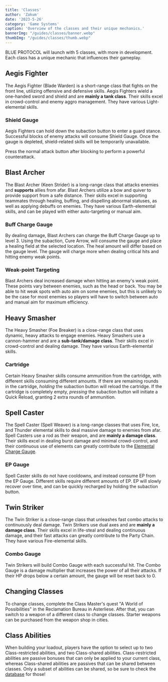 ```yaml
---
title: 'Classes'
author: 'Zakum'
date: '2023-5-26'
category: 'Game Systems'
caption: 'Overview of the classes and their unique mechanics.'
bannerImg: "/guides/classes/banner.webp"
thumbImg: "/guides/classes/thumb.webp"
---
```


BLUE PROTOCOL will launch with 5 classes, with more in development. Each class has a unique mechanic that influences their gameplay. 

## Aegis Fighter
The Aegis Fighter (Blade Warden) is a short-range class that fights on the front line, utilizing offensive and defensive skills. Aegis Fighters wield a one-handed sword and shield and are **mainly a tank class**. Their skills excel in crowd-control and enemy aggro management. They have various Light-elemental skills.

### Shield Gauge
Aegis Fighters can hold down the subaction button to enter a guard stance. Successful blocks of enemy attacks will consume Shield Gauge. Once the gauge is depleted, shield-related skills will be temporarily unavailable.

Press the normal attack button after blocking to perform a powerful counterattack.

## Blast Archer
The Blast Archer (Keen Strider) is a long-range class that attacks enemies and **supports** allies from afar. Blast Archers utilize a bow and quiver to provide support from a safe distance. Their skills excel in supporting teammates through healing, buffing, and dispelling abnormal statuses, as well as applying debuffs on enemies. They have various Earth-elemental skills, and can be played with either auto-targeting or manual aim. 

### Buff Charge Gauge
By dealing damage, Blast Archers can charge the Buff Charge Gauge up to level 3. Using the subaction, Cure Arrow, will consume the gauge and place a healing field at the selected location. The heal amount will differ based on the gauge level. The gauge will charge more when dealing critical hits and hitting enemy weak points.

### Weak-point Targeting
Blast Archers deal increased damage when hitting an enemy's weak point. These points vary between enemies, such as the head or back. You may be able to hit weak spots with auto aim on some enemies, but this is unlikely to be the case for most enemies so players will have to switch between auto and manual aim for maximum efficiency.

## Heavy Smasher
The Heavy Smasher (Foe Breaker) is a close-range class that uses dynamic, heavy attacks to engage enemies. Heavy Smashers use a cannon-hammer and are a **sub-tank/damage class**. Their skills excel in crowd-control and dealing damage. They have various Earth-elemental skills.

### Cartridge 
Certain Heavy Smasher skills consume ammunition from the cartridge, with different skills consuming different amounts. If there are remaining rounds in the cartridge, *holding* the subaction button will reload the cartridge. If the cartridge is completely empty, *pressing* the subaction button will initiate a Quick Reload, granting 2 extra rounds of ammunition.

## Spell Caster
The Spell Caster (Spell Weaver) is a long-range classes that uses Fire, Ice, and Thunder elemental skills to deal massive damage to enemies from afar. Spell Casters use a rod as their weapon, and are **mainly a damage class**. Their skills excel in dealing burst damage and minimal crowd-control, and their continuous use of elements can greatly contribute to the [Elemental Charge Gauge](/guides/elements#elemental-charge). 

### EP Gauge
Spell Caster skills do not have cooldowns, and instead consume EP from the EP Gauge. Different skills require different amounts of EP. EP will slowly recover over time, and can be quickly recharged by holding the subaction button.

## Twin Striker
The Twin Striker is a close-range class that unleashes fast combo attacks to continuously deal damage. Twin Strikers use dual axes and are **mainly a damage class**. Their skills excel in life-steal and dealing continuous damage, and their fast attacks can greatly contribute to the Party Chain. They have various Fire-elemental skills.

### Combo Gauge
Twin Strikers will build Combo Gauge with each successful hit. The Combo Gauge is a damage multiplier that increases the power of all their attacks. If their HP drops below a certain amount, the gauge will be reset back to 0. 

## Changing Classes
To change classes, complete the Class Master's quest "A World of Possibilities" in the Reclamation Bureau in Asterliese. After that, you can switch to a weapon of a different class to change classes. Starter weapons can be purchased from the weapon shop in cities.

## Class Abilities
When building your loadout, players have the option to select up to two Class-restricted abilities, and two Class-shared abilities. Class-restricted abilities are passive bonuses that can only be applied to your current class, whereas Class-shared abilities are passives that can be shared between classes. Only a subset of abilities can be shared, so be sure to check the [database](/db) for those!